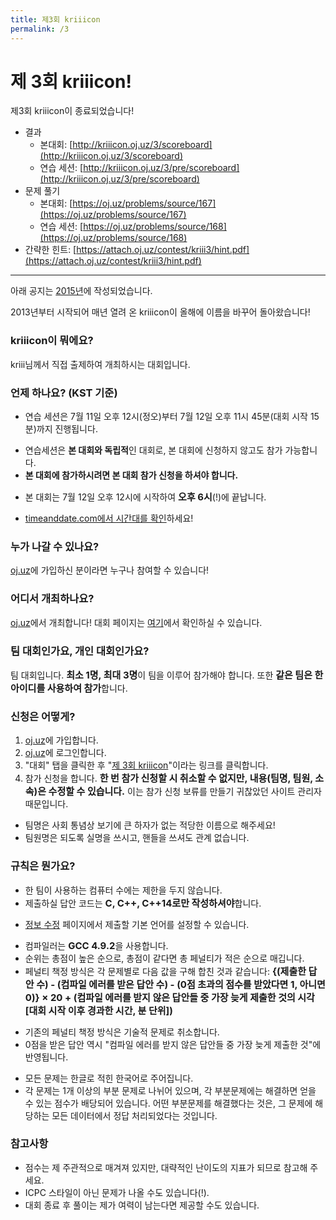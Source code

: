 ```yaml
---
title: 제3회 kriiicon
permalink: /3
---
```


<style type="text/css">
.important { font-size: 15px; font-weight: bold; }
</style>

<h1>제 3회 kriiicon!</h1>

제3회 kriiicon이 종료되었습니다!

* 결과
  * 본대회: [http://kriiicon.oj.uz/3/scoreboard](http://kriiicon.oj.uz/3/scoreboard)
  * 연습 세션: [http://kriiicon.oj.uz/3/pre/scoreboard](http://kriiicon.oj.uz/3/pre/scoreboard)
* 문제 풀기
  * 본대회: [https://oj.uz/problems/source/167](https://oj.uz/problems/source/167)
  * 연습 세션: [https://oj.uz/problems/source/168](https://oj.uz/problems/source/168)
* 간략한 힌트: [https://attach.oj.uz/contest/kriii3/hint.pdf](https://attach.oj.uz/contest/kriii3/hint.pdf)

<hr>

아래 공지는 <u>2015년</u>에 작성되었습니다.

2013년부터 시작되어 매년 열려 온 kriiicon이 올해에 이름을 바꾸어 돌아왔습니다!

### kriiicon이 뭐에요?

kriii님께서 직접 출제하여 개최하시는 대회입니다.

### 언제 하나요? (KST 기준)

* 연습 세션은 7월 11일 오후 12시(정오)부터 7월 12일 오후 11시 45분(대회 시작 15분)까지 진행됩니다.
 - 연습세션은 **본 대회와 독립적**인 대회로, 본 대회에 신청하지 않고도 참가 가능합니다.
 - **본 대회에 참가하시려면 본 대회 참가 신청을 하셔야 합니다.**
* 본 대회는 7월 12일 오후 12시</span>에 시작하여 <span class="important">오후 6시</span>(!)에 끝납니다.
 - [timeanddate.com에서 시간대를 확인](http://www.timeanddate.com/worldclock/fixedtime.html?msg=3rd+kriiicon&iso=20150712T12&p1=235&ah=6)하세요!

### 누가 나갈 수 있나요?

[oj.uz](http://oj.uz)에 가입하신 분이라면 누구나 참여할 수 있습니다! 

### 어디서 개최하나요?

[oj.uz](http://oj.uz)에서 개최합니다! 대회 페이지는 [여기](http://oj.uz/contest/KRIII3)에서 확인하실 수 있습니다.

### 팀 대회인가요, 개인 대회인가요?

팀 대회입니다. <span class="important">최소 1명, 최대 3명</span>이 팀을 이루어 참가해야 합니다. 또한  <span class="important">같은 팀은 한 아이디를 사용하여 참가</span>합니다.

### 신청은 어떻게?

1. [oj.uz](http://oj.uz)에 가입합니다.
2. [oj.uz](http://oj.uz)에 로그인합니다.
3. "대회" 탭을 클릭한 후 "[제 3회 kriiicon](http://oj.uz/contest/KRIII3)"이라는 링크를 클릭합니다.
4. 참가 신청을 합니다. <span class="important">한 번 참가 신청할 시 취소할 수 없지만, 내용(팀명, 팀원, 소속)은 수정할 수 있습니다.</span> 이는 참가 신청 보류를 만들기 귀찮았던 사이트 관리자 때문입니다.
 - 팀명은 사회 통념상 보기에 큰 하자가 없는 적당한 이름으로 해주세요!
 - 팀원명은 되도록 실명을 쓰시고, 핸들을 쓰셔도 관계 없습니다.
 
### 규칙은 뭔가요?

* 한 팀이 사용하는 컴퓨터 수에는 제한을 두지 않습니다.
* 제출하실 답안 코드는 <span class="important">C, C++, C++14로만 작성하셔야</span>합니다. 
- [정보 수정](http://oj.uz/modify) 페이지에서 제출할 기본 언어를 설정할 수 있습니다.
* 컴파일러는 <span class="important">GCC 4.9.2</span>을 사용합니다.
* 순위는 총점이 높은 순으로, 총점이 같다면 총 페널티가 적은 순으로 매깁니다.
* 페널티 책정 방식은 각 문제별로 다음 값을 구해 합친 것과 같습니다: <span class="important">{(제출한 답안 수) - (컴파일 에러를 받은 답안 수) - (0점 초과의 점수를 받았다면 1, 아니면 0)} × 20 + (컴파일 에러를 받지 않은 답안들 중 가장 늦게 제출한 것의 시각[대회 시작 이후 경과한 시간, 분 단위])</span>
 - 기존의 페널티 책정 방식은 기술적 문제로 취소합니다.
 - 0점을 받은 답안 역시 "컴파일 에러를 받지 않은 답안들 중 가장 늦게 제출한 것"에 반영됩니다.
* 모든 문제는 한글로 적힌 한국어로 주어집니다.
* 각 문제는 1개 이상의 부분 문제로 나뉘어 있으며, 각 부분문제에는 해결하면 얻을 수 있는 점수가 배당되어 있습니다. 어떤 부분문제를 해결했다는 것은, 그 문제에 해당하는 모든 데이터에서 정답 처리되었다는 것입니다.

### 참고사항

* 점수는 제 주관적으로 매겨져 있지만, 대략적인 난이도의 지표가 되므로 참고해 주세요.
* ICPC 스타일이 아닌 문제가 나올 수도 있습니다(!).
* 대회 종료 후 풀이는 제가 여력이 남는다면 제공할 수도 있습니다.
